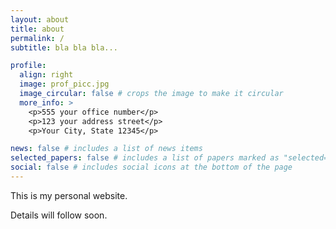 ```yaml
---
layout: about
title: about
permalink: /
subtitle: bla bla bla...

profile:
  align: right
  image: prof_picc.jpg
  image_circular: false # crops the image to make it circular
  more_info: >
    <p>555 your office number</p>
    <p>123 your address street</p>
    <p>Your City, State 12345</p>

news: false # includes a list of news items
selected_papers: false # includes a list of papers marked as "selected={true}"
social: false # includes social icons at the bottom of the page
---
```


This is my personal website.

Details will follow soon.
